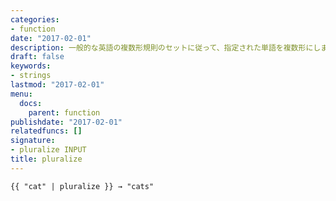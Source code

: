```yaml
---
categories:
- function
date: "2017-02-01"
description: 一般的な英語の複数形規則のセットに従って、指定された単語を複数形にします。
draft: false
keywords:
- strings
lastmod: "2017-02-01"
menu:
  docs:
    parent: function
publishdate: "2017-02-01"
relatedfuncs: []
signature:
- pluralize INPUT
title: pluralize
---
```


```go-html-template
{{ "cat" | pluralize }} → "cats"
```
